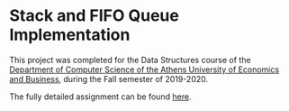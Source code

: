 # Stack and FIFO Queue Implementation

This project was completed for the Data Structures course of the [Department of Computer Science of the Athens University of Economics and Business](https://www.dept.aueb.gr/el/cs), during the Fall semester of 2019-2020. 

The fully detailed assignment can be found [here](https://github.com/nevwalkalone/Stack-and-FIFO-Queue/blob/main/announcement-report/project-announcement.pdf).

